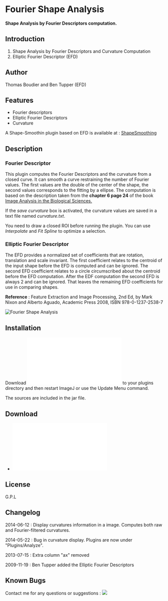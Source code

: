 # Fourier Shape Analysis

**Shape Analysis by Fourier Descriptors computation.**

## Introduction

1.  Shape Analysis by Fourier Descriptors and Curvature Computation
2.  Elliptic Fourier Descriptor (EFD)

## Author

Thomas Boudier and Ben Tupper (EFD)

## Features

-   Fourier descriptors
-   Elliptic Fourier Descriptors
-   Curvature

A Shape-Smoothin plugin based on EFD is available at :
[ShapeSmoothing](https://code.google.com/p/ij-shape-smoothing/)

## Description

### Fourier Descriptor

This plugin computes the Fourier Descriptors and the curvature from a
closed curve. It can smooth a curve restraining the number of Fourier
values. The first values are the double of the center of the shape, the
second values corresponds to the fitting by a ellipse. The computation
is based on the description taken from the **chapter 6 page 24** of the
book [Image Analysis in the Biological
Sciences.](http://www.bioss.ac.uk/staff/chris.html)

If the *save curvature* box is activated, the curvature values are saved
in a text file named *curvature.txt*.

You need to draw a closed ROI before running the plugin. You can use
*Interpolate* and *Fit Spline* to optimize a selection.

### Elliptic Fourier Descriptor

The EFD provides a normalized set of coefficients that are rotation,
translation and scale invariant. The first coefficient relates to the
centroid of the input shape before the EFD is computed and can be
ignored. The second EFD coefficient relates to a circle circumscribed
about the centroid before the EFD computation. After the EDF computation
the second EFD is always 2 and can be ignored. That leaves the remaining
EFD coefficients for use in comparing shapes.

**Reference** : Feature Extraction and Image Processing, 2nd Ed, by Mark
Nixon and Alberto Aguado, Academic Press 2008, ISBN 978-0-1237-2538-7

![Fourier Shape
Analysis](/plugin/analysis/fourier_shape_analysis/image.jpeg)

## Installation

Download ![](/plugin/analysis/fourier_shape_analysis/fourier2.5_.jar) to
your plugins directory and then restart ImageJ or use the Update Menu
command.

The sources are included in the jar file.

## Download

-   ![](/plugin/analysis/fourier_shape_analysis/fourier2.5_.jar)

## License

G.P.L

## Changelog

2014-06-12 : Display curvatures information in a image. Computes both
raw and Fourier-filtered curvatures.

2014-05-22 : Bug in curvature display. Plugins are now under
\"Plugins/Analyze\".

2013-07-15 : Extra column \"ax\" removed

2009-11-19 : Ben Tupper added the Elliptic Fourier Descriptors

## Known Bugs

Contact me for any questions or suggestions :
![](/plugin/analysis/fourier_shape_analysis/email.png)
